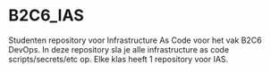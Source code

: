 # B2C6_IAS
Studenten repository voor Infrastructure As Code voor het vak B2C6 DevOps. In deze repository sla je alle infrastructure as code scripts/secrets/etc op. Elke klas heeft 1 repository voor IAS.



